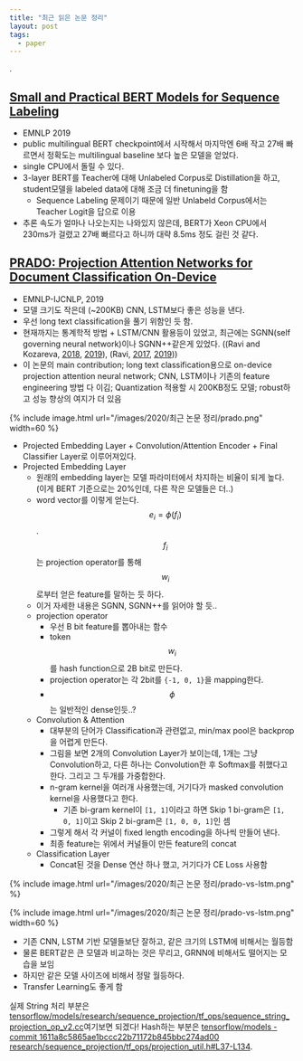 ```yaml
---
title: "최근 읽은 논문 정리"
layout: post
tags:
  - paper
---
```


.

## [Small and Practical BERT Models for Sequence Labeling](https://www.aclweb.org/anthology/D19-1374.pdf)

* EMNLP 2019
* public multilingual BERT checkpoint에서 시작해서 마지막엔 6배 작고 27배 빠르면서 정확도는 multilingual baseline 보다 높은 모델을 얻었다.
* single CPU에서 돌릴 수 있다.
* 3-layer BERT를 Teacher에 대해 Unlabeled Corpus로 Distillation을 하고, student모델을 labeled data에 대해 조금 더 finetuning을 함
  * Sequence Labeling 문제이기 때문에 일반 Unlabeld Corpus에서는 Teacher Logit을 답으로 이용
* 추론 속도가 얼마나 나오는지는 나와있지 않은데, BERT가 Xeon CPU에서 230ms가 걸렸고 27배 빠르다고 하니까 대략 8.5ms 정도 걸린 것 같다.

## [PRADO: Projection Attention Networks for Document Classification On-Device](https://www.aclweb.org/anthology/D19-1506.pdf)

* EMNLP-IJCNLP, 2019
* 모델 크기도 작은데 (~200KB) CNN, LSTM보다 좋은 성능을 낸다.
* 우선 long text classification을 풀기 위함인 듯 함.
* 현재까지는 통계학적 방법 + LSTM/CNN 활용등이 있었고, 최근에는 SGNN(self governing neural network)이나 SGNN++같은게 있었다. ((Ravi and Kozareva, [2018](https://www.aclweb.org/anthology/D18-1105/), [2019](https://www.aclweb.org/anthology/P19-1368/)), (Ravi, [2017](https://arxiv.org/abs/1708.00630), [2019](http://proceedings.mlr.press/v97/ravi19a/ravi19a.pdf)))
* 이 논문의 main contribution; long text classification용으로 on-device projection attention neural network; CNN, LSTM이나 기존의 feature engineering 방법 다 이김; Quantization 적용할 시 200KB정도 모델; robust하고 성능 향상의 여지가 더 있음

{% include image.html url="/images/2020/최근 논문 정리/prado.png" width=60 %}

* Projected Embedding Layer + Convolution/Attention Encoder + Final Classifier Layer로 이루어져있다.
* Projected Embedding Layer
  * 원래의 embedding layer는 모델 파라미터에서 차지하는 비율이 되게 높다. (이게 BERT 기준으로는 20%인데, 다른 작은 모델들은 더..)
  * word vector를 이렇게 얻는다. $$e_i = \phi(f_i) $$. $$f_i$$는 projection operator를 통해 $$w_i$$로부터 얻은 feature를 말하는 듯 하다.
  * 이거 자세한 내용은 SGNN, SGNN++를 읽어야 할 듯..
  * projection operator
    * 우선 B bit feature를 뽑아내는 함수
    * token $$w_i$$를 hash function으로 2B bit로 만든다.
    * projection operator는 각 2bit를 `{-1, 0, 1}`을 mapping한다.
    * $$\phi$$는 일반적인 dense인듯..?
  * Convolution & Attention
    * 대부분의 단어가 Classification과 관련없고, min/max pool은 backprop을 어렵게 만든다.
    * 그림을 보면 2개의 Convolution Layer가 보이는데, 1개는 그냥 Convolution하고, 다른 하나는 Convolution한 후 Softmax를 취했다고 한다. 그리고 그 두개를 가중합한다.
    * n-gram kernel을 여러개 사용했는데, 거기다가 masked convolution kernel을 사용했다고 한다.
      * 기존 bi-gram kernel이 `[1, 1]`이라고 하면 Skip 1 bi-gram은 `[1, 0, 1]`이고 Skip 2 bi-gram은 `[1, 0, 0, 1]`인 셈
    * 그렇게 해서 각 커널이 fixed length encoding을 하나씩 만들어 낸다.
    * 최종 feature는 위에서 커널들이 만든 feature의 concat
  * Classification Layer
    * Concat된 것을 Dense 연산 하나 했고, 거기다가 CE Loss 사용함

{% include image.html url="/images/2020/최근 논문 정리/prado-vs-lstm.png" %}

{% include image.html url="/images/2020/최근 논문 정리/prado-vs-lstm.png" width=60 %}

* 기존 CNN, LSTM 기반 모델들보단 잘하고, 같은 크기의 LSTM에 비해서는 월등함
* 물론 BERT같은 큰 모델과 비교하는 것은 무리고, GRNN에 비해서도 떨어지는 모습을 보임
* 하지만 같은 모델 사이즈에 비해서 정말 월등하다.
* Transfer Learning도 좋게 함

실제 String 처리 부분은 [tensorflow/models/research/sequence_projection/tf_ops/sequence_string_projection_op_v2.cc](https://github.com/tensorflow/models/blob/master/research/sequence_projection/tf_ops/sequence_string_projection_op_v2.cc)여기보면 되겠다! Hash하는 부분은 [tensorflow/models - commit 1611a8c5865ae1bccc22b71172b845bbc274ad00 research/sequence_projection/tf_ops/projection_util.h#L37-L134](https://github.com/tensorflow/models/blob/1611a8c5865ae1bccc22b71172b845bbc274ad00/research/sequence_projection/tf_ops/projection_util.h#L37-L134).
